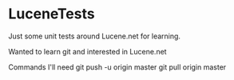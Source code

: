 LuceneTests
===========

Just some unit tests around Lucene.net for learning.

Wanted to learn git and interested in Lucene.net

Commands I'll need
git push -u origin master
git pull origin master